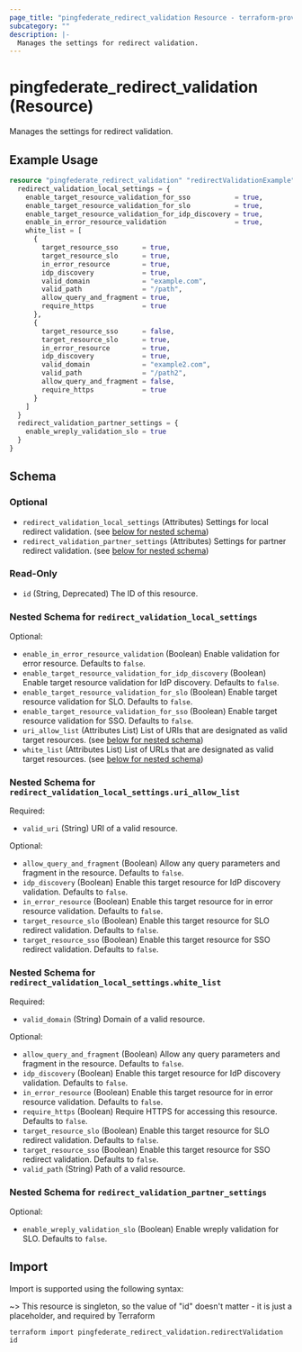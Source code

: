 ```yaml
---
page_title: "pingfederate_redirect_validation Resource - terraform-provider-pingfederate"
subcategory: ""
description: |-
  Manages the settings for redirect validation.
---
```


# pingfederate_redirect_validation (Resource)

Manages the settings for redirect validation.

## Example Usage

```terraform
resource "pingfederate_redirect_validation" "redirectValidationExample" {
  redirect_validation_local_settings = {
    enable_target_resource_validation_for_sso           = true,
    enable_target_resource_validation_for_slo           = true,
    enable_target_resource_validation_for_idp_discovery = true,
    enable_in_error_resource_validation                 = true,
    white_list = [
      {
        target_resource_sso      = true,
        target_resource_slo      = true,
        in_error_resource        = true,
        idp_discovery            = true,
        valid_domain             = "example.com",
        valid_path               = "/path",
        allow_query_and_fragment = true,
        require_https            = true
      },
      {
        target_resource_sso      = false,
        target_resource_slo      = true,
        in_error_resource        = true,
        idp_discovery            = true,
        valid_domain             = "example2.com",
        valid_path               = "/path2",
        allow_query_and_fragment = false,
        require_https            = true
      }
    ]
  }
  redirect_validation_partner_settings = {
    enable_wreply_validation_slo = true
  }
}
```

<!-- schema generated by tfplugindocs -->
## Schema

### Optional

- `redirect_validation_local_settings` (Attributes) Settings for local redirect validation. (see [below for nested schema](#nestedatt--redirect_validation_local_settings))
- `redirect_validation_partner_settings` (Attributes) Settings for partner redirect validation. (see [below for nested schema](#nestedatt--redirect_validation_partner_settings))

### Read-Only

- `id` (String, Deprecated) The ID of this resource.

<a id="nestedatt--redirect_validation_local_settings"></a>
### Nested Schema for `redirect_validation_local_settings`

Optional:

- `enable_in_error_resource_validation` (Boolean) Enable validation for error resource. Defaults to `false`.
- `enable_target_resource_validation_for_idp_discovery` (Boolean) Enable target resource validation for IdP discovery. Defaults to `false`.
- `enable_target_resource_validation_for_slo` (Boolean) Enable target resource validation for SLO. Defaults to `false`.
- `enable_target_resource_validation_for_sso` (Boolean) Enable target resource validation for SSO. Defaults to `false`.
- `uri_allow_list` (Attributes List) List of URIs that are designated as valid target resources. (see [below for nested schema](#nestedatt--redirect_validation_local_settings--uri_allow_list))
- `white_list` (Attributes List) List of URLs that are designated as valid target resources. (see [below for nested schema](#nestedatt--redirect_validation_local_settings--white_list))

<a id="nestedatt--redirect_validation_local_settings--uri_allow_list"></a>
### Nested Schema for `redirect_validation_local_settings.uri_allow_list`

Required:

- `valid_uri` (String) URI of a valid resource.

Optional:

- `allow_query_and_fragment` (Boolean) Allow any query parameters and fragment in the resource. Defaults to `false`.
- `idp_discovery` (Boolean) Enable this target resource for IdP discovery validation. Defaults to `false`.
- `in_error_resource` (Boolean) Enable this target resource for in error resource validation. Defaults to `false`.
- `target_resource_slo` (Boolean) Enable this target resource for SLO redirect validation. Defaults to `false`.
- `target_resource_sso` (Boolean) Enable this target resource for SSO redirect validation. Defaults to `false`.


<a id="nestedatt--redirect_validation_local_settings--white_list"></a>
### Nested Schema for `redirect_validation_local_settings.white_list`

Required:

- `valid_domain` (String) Domain of a valid resource.

Optional:

- `allow_query_and_fragment` (Boolean) Allow any query parameters and fragment in the resource. Defaults to `false`.
- `idp_discovery` (Boolean) Enable this target resource for IdP discovery validation. Defaults to `false`.
- `in_error_resource` (Boolean) Enable this target resource for in error resource validation. Defaults to `false`.
- `require_https` (Boolean) Require HTTPS for accessing this resource. Defaults to `false`.
- `target_resource_slo` (Boolean) Enable this target resource for SLO redirect validation. Defaults to `false`.
- `target_resource_sso` (Boolean) Enable this target resource for SSO redirect validation. Defaults to `false`.
- `valid_path` (String) Path of a valid resource.



<a id="nestedatt--redirect_validation_partner_settings"></a>
### Nested Schema for `redirect_validation_partner_settings`

Optional:

- `enable_wreply_validation_slo` (Boolean) Enable wreply validation for SLO. Defaults to `false`.

## Import

Import is supported using the following syntax:

~> This resource is singleton, so the value of "id" doesn't matter - it is just a placeholder, and required by Terraform

```shell
terraform import pingfederate_redirect_validation.redirectValidation id
```